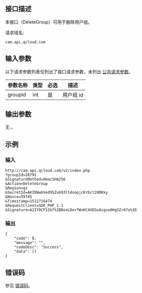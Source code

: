 ## 接口描述

本接口（DeleteGroup）可用于删除用户组。

请求域名:

```
cam.api.qcloud.com
```

## 输入参数

以下请求参数列表仅列出了接口请求参数，未列出 [公共请求参数](/document/api/213/6976)。

| 参数名称 | 类型 | 必选 | 描述      |
| -------- | ---- | ---- | --------- |
| groupId  | int  | 是   | 用户组 id |

## 输出参数
无 。

## 示例

### 输入

```
http://cam.api.qcloud.com/v2/index.php
?groupId=28791
&SignatureMethod=HmacSHA256
&Action=DeleteGroup
&Region=gz
&SecretId=AKIDWwGVed95Zu693ltdoopjcKrDct20DKky
&Nonce=59745
&Timestamp=1512716474
&RequestClient=SDK_PHP_1.1
&Signature=A2IYDCP1SGf%2BDoxLDerfWxKC4XEGxAigvo0HgSZr67o%3D
```

### 输出

```
{
    "code": 0,
    "message": "",
    "codeDesc": "Success",
    "data": []
}
```

## 错误码

参见 [错误码](/document/product/598/13884)。
